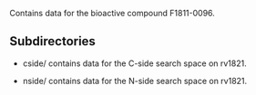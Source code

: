 Contains data for the bioactive compound F1811-0096.

## Subdirectories

- cside/ contains data for the C-side search space on rv1821.

- nside/ contains data for the N-side search space on rv1821.

